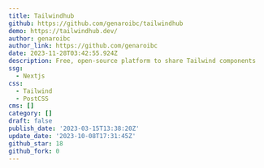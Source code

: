```yaml
---
title: Tailwindhub
github: https://github.com/genaroibc/tailwindhub
demo: https://tailwindhub.dev/
author: genaroibc
author_link: https://github.com/genaroibc
date: 2023-11-28T03:42:55.924Z
description: Free, open-source platform to share Tailwind components
ssg:
  - Nextjs
css:
  - Tailwind
  - PostCSS
cms: []
category: []
draft: false
publish_date: '2023-03-15T13:38:20Z'
update_date: '2023-10-08T17:31:45Z'
github_star: 18
github_fork: 0
---
```

